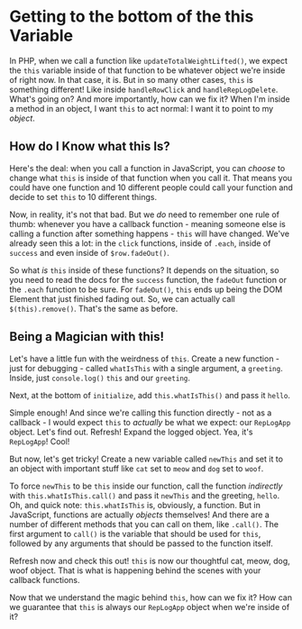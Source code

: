 # Getting to the bottom of the this Variable

In PHP, when we call a function like `updateTotalWeightLifted()`, we expect the
`this` variable inside of that function to be whatever object we're inside of right
now. In that case, it is. But in so many other cases, `this` is something different!
Like inside `handleRowClick` and `handleRepLogDelete`. What's going on? And more
importantly, how can we fix it? When I'm inside a method in an object, I want `this`
to act normal: I want it to point to my *object*.

## How do I Know what this Is?

Here's the deal: when you call a function in JavaScript, you can *choose* to change
what `this` is inside of that function when you call it. That means you could have
one function and 10 different people could call your function and decide to set
`this` to 10 different things.

Now, in reality, it's not that bad. But we *do* need to remember one rule of thumb:
whenever you have a callback function - meaning someone else is calling a function
after something happens - `this` will have changed. We've already seen this a lot:
in the `click` functions, inside of `.each`, inside of `success` and even inside
of `$row.fadeOut()`.

So what *is* `this` inside of these functions? It depends on the situation, so you
need to read the docs for the `success` function, the `fadeOut` function or the
`.each` function to be sure. For `fadeOut()`, `this` ends up being the DOM Element
that just finished fading out. So, we can actually call `$(this).remove()`. That's
the same as before.

## Being a Magician with this!

Let's have a little fun with the weirdness of `this`. Create a new function - just
for debugging - called `whatIsThis` with a single argument, a `greeting`. Inside,
just `console.log()` `this` and our `greeting`.

Next, at the bottom of `initialize`, add `this.whatIsThis()` and pass it `hello`.

Simple enough! And since we're calling this function directly - not as a callback -
I would expect `this` to *actually* be what we expect: our `RepLogApp` object. Let's
find out. Refresh! Expand the logged object. Yea, it's `RepLogApp`! Cool!

But now, let's get tricky! Create a new variable called `newThis` and set it to
an object with important stuff like `cat` set to `meow` and `dog` set to `woof`.

To force `newThis` to be `this` inside our function, call the function *indirectly* with
`this.whatIsThis.call()` and pass it `newThis` and the greeting, `hello`. Oh, and
quick note: `this.whatIsThis` is, obviously, a function. But in JavaScript, functions
are actually *objects* themselves! And there are a number of different methods that
you can call on them, like `.call()`. The first argument to `call()` is the variable
that should be used for `this`, followed by any arguments that should be passed to
the function itself.

Refresh now and check this out! `this` is now our thoughtful cat, meow, dog, woof
object. That is what is happening behind the scenes with your callback functions.

Now that we understand the magic behind `this`, how can we fix it? How can we guarantee
that `this` is always our `RepLogApp` object when we're inside of it?
